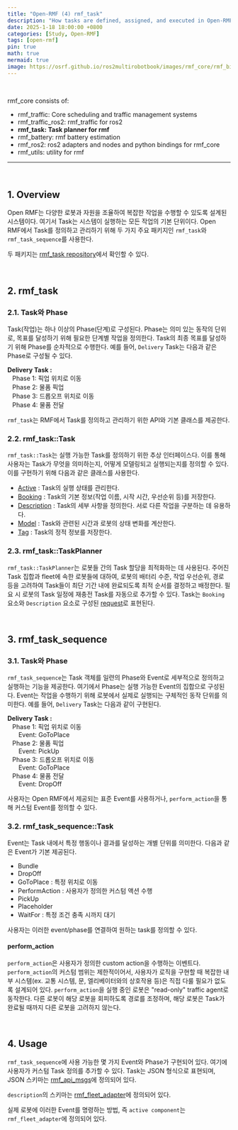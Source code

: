 ```yaml
---
title: "Open-RMF (4) rmf_task"
description: "How tasks are defined, assigned, and executed in Open-RMF"
date: 2025-1-18 18:00:00 +0800
categories: [Study, Open-RMF]
tags: [open-rmf]
pin: true
math: true
mermaid: true
image: https://osrf.github.io/ros2multirobotbook/images/rmf_core/rmf_bidding.png
---
```


<br>

rmf_core consists of:
- rmf_traffic: Core scheduling and traffic management systems
- rmf_traffic_ros2: rmf_traffic for ros2
- **rmf_task: Task planner for rmf**
- rmf_battery: rmf battery estimation
- rmf_ros2: ros2 adapters and nodes and python bindings for rmf_core
-  rmf_utils: utility for rmf

---

<br>

## 1. Overview

Open RMF는 다양한 로봇과 자원을 조율하여 복잡한 작업을 수행할 수 있도록 설계된 시스템이다. 여기서 Task는 시스템이 실행하는 모든 작업의 기본 단위이다. Open RMF에서 Task를 정의하고 관리하기 위해 두 가지 주요 패키지인 ```rmf_task```와 ```rmf_task_sequence```를 사용한다.


두 패키지는 [rmf_task repository](https://github.com/open-rmf/rmf_task)에서 확인할 수 있다.


<br>

## 2. rmf_task
### 2.1. Task와 Phase
Task(작업)는 하나 이상의 Phase(단계)로 구성된다. Phase는 의미 있는 동작의 단위로, 목표를 달성하기 위해 필요한 단계별 작업을 정의한다. Task의 최종 목표를 달성하기 위해 Phase를 순차적으로 수행한다.
예를 들어, ```Delivery``` Task는 다음과 같은 Phase로 구성될 수 있다.

**Delivery Task :**<br>
	&ensp; Phase 1: 픽업 위치로 이동<br>
	&ensp; Phase 2: 물품 픽업<br>
	&ensp; Phase 3: 드롭오프 위치로 이동<br>
	&ensp; Phase 4: 물품 전달<br>

```rmf_task```는 RMF에서 Task를 정의하고 관리하기 위한 API와 기본 클래스를 제공한다.

### 2.2. rmf_task::Task
```rmf_task::Task```는 실행 가능한 Task를 정의하기 위한 추상 인터페이스다. 이를 통해 사용자는 Task가 무엇을 의미하는지, 어떻게 모델링되고 실행되는지를 정의할 수 있다.
이를 구현하기 위해 다음과 같은 클래스를 사용한다.
- [Active](https://docs.ros.org/en/rolling/p/rmf_task/generated/classrmf__task_1_1Task_1_1Active.html) : Task의 실행 상태를 관리한다.
- [Booking](https://docs.ros.org/en/rolling/p/rmf_task/generated/classrmf__task_1_1Task_1_1Booking.html) : Task의 기본 정보(작업 이름, 시작 시간, 우선순위 등)를 저장한다.
- [Description](https://docs.ros.org/en/rolling/p/rmf_task/generated/classrmf__task_1_1Task_1_1Description.html) : Task의 세부 사항을 정의한다. 서로 다른 작업을 구분하는 데 유용하다.
- [Model](https://docs.ros.org/en/rolling/p/rmf_task/generated/classrmf__task_1_1Task_1_1Model.html) : Task와 관련된 시간과 로봇의 상태 변화를 계산한다.
- [Tag](https://docs.ros.org/en/rolling/p/rmf_task/generated/classrmf__task_1_1Task_1_1Tag.html) : Task의 정적 정보를 저장한다.

### 2.3. rmf_task::TaskPlanner
```rmf_task::TaskPlanner```는 로봇들 간의 Task 할당을 최적화하는 데 사용된다. 주어진 Task 집합과 fleet에 속한 로봇들에 대하여, 로봇의 배터리 수준, 작업 우선순위, 경로 등을 고려하여 Task들이 최단 기간 내에 완료되도록 최적 순서를 결정하고 배정한다. 필요 시 로봇의 Task 일정에 재충전 Task를 자동으로 추가할 수 있다.
Task는 ```Booking``` 요소와 ```Description``` 요소로 구성된 [request](https://docs.ros.org/en/rolling/p/rmf_task/generated/classrmf__task_1_1Request.html)로 표현된다.

<br>

## 3. rmf_task_sequence
### 3.1. Task와 Phase
```rmf_task_sequence```는 Task 객체를 일련의 Phase와 Event로 세부적으로 정의하고 실행하는 기능을 제공한다. 여기에서 Phase는 실행 가능한 Event의 집합으로 구성된다. Event는 작업을 수행하기 위해 로봇에서 실제로 실행되는 구체적인 동작 단위를 의미한다.
예를 들어, ```Delivery``` Task는 다음과 같이 구현된다.

**Delivery Task :**<br>
	&ensp; Phase 1: 픽업 위치로 이동<br>
	&ensp;&emsp; Event: GoToPlace<br>
	&ensp; Phase 2: 물품 픽업<br>
	&ensp;&emsp; Event: PickUp<br>
    &ensp; Phase 3: 드롭오프 위치로 이동<br>
	&ensp;&emsp; Event: GoToPlace<br>
	&ensp; Phase 4: 물품 전달<br>
	&ensp;&emsp; Event: DropOff<br>

사용자는 Open RMF에서 제공되는 표준 Event를 사용하거나, ```perform_action```을 통해 커스텀 Event를 정의할 수 있다.

### 3.2. rmf_task_sequence::Task

Event는 Task 내에서 특정 행동이나 결과를 달성하는 개별 단위를 의미한다. 다음과 같은 Event가 기본 제공된다.
- Bundle
- DropOff
- GoToPlace : 특정 위치로 이동
- PerformAction : 사용자가 정의한 커스텀 액션 수행
- PickUp
- Placeholder
- WaitFor : 특정 조건 충족 시까지 대기

사용자는 이러한 event/phase를 연결하여 원하는 task를 정의할 수 있다.

#### perform_action

```perform_action```은 사용자가 정의한 custom action을 수행하는 이벤트다.
```perform_action```의 커스텀 범위는 제한적이어서, 사용자가 로직을 구현할 때 복잡한 내부 시스템(ex. 교통 시스템, 문, 엘리베이터와의 상호작용 등)은 직접 다룰 필요가 없도록 설계되어 있다.
```perform_action```을 실행 중인 로봇은 "read-only" traffic agent로 동작한다. 다른 로봇이 해당 로봇을 회피하도록 경로를 조정하며, 해당 로봇은 Task가 완료될 때까지 다른 로봇을 고려하지 않는다.


<br>

## 4. Usage
```rmf_task_sequence```에 사용 가능한 몇 가지 Event와 Phase가 구현되어 있다. 여기에 사용자가 커스텀 Task 정의를 추가할 수 있다. Task는 JSON 형식으로 표현되며, JSON 스키마는 [rmf_api_msgs](https://github.com/open-rmf/rmf_api_msgs/blob/main/rmf_api_msgs/schemas/task_request.json)에 정의되어 있다. 

```description```의 스키마는 [rmf_fleet_adapter](https://github.com/open-rmf/rmf_ros2/tree/main/rmf_fleet_adapter/schemas)에 정의되어 있다.

실제 로봇에 이러한 Event를 명령하는 방법, 즉 ```active component```는 ```rmf_fleet_adapter```에 정의되어 있다.

<br>
